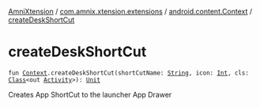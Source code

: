 [AmniXtension](../../index.md) / [com.amnix.xtension.extensions](../index.md) / [android.content.Context](index.md) / [createDeskShortCut](./create-desk-short-cut.md)

# createDeskShortCut

`fun `[`Context`](https://developer.android.com/reference/android/content/Context.html)`.createDeskShortCut(shortCutName: `[`String`](https://kotlinlang.org/api/latest/jvm/stdlib/kotlin/-string/index.html)`, icon: `[`Int`](https://kotlinlang.org/api/latest/jvm/stdlib/kotlin/-int/index.html)`, cls: `[`Class`](https://docs.oracle.com/javase/6/docs/api/java/lang/Class.html)`<out `[`Activity`](https://developer.android.com/reference/android/app/Activity.html)`>): `[`Unit`](https://kotlinlang.org/api/latest/jvm/stdlib/kotlin/-unit/index.html)

Creates App ShortCut to the launcher App Drawer


